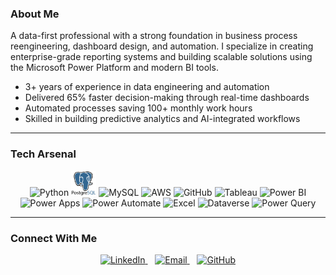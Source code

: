 ### About Me

A data-first professional with a strong foundation in business process reengineering, dashboard design, and automation. I specialize in creating enterprise-grade reporting systems and building scalable solutions using the Microsoft Power Platform and modern BI tools.

- 3+ years of experience in data engineering and automation  
- Delivered 65% faster decision-making through real-time dashboards  
- Automated processes saving 100+ monthly work hours  
- Skilled in building predictive analytics and AI-integrated workflows  

---

### Tech Arsenal

<p align="center">
  <img src="https://techstack-generator.vercel.app/python-icon.svg" alt="Python" width="40"/>
  <img src="https://raw.githubusercontent.com/devicons/devicon/master/icons/postgresql/postgresql-original-wordmark.svg" alt="PostgreSQL" width="40"/>
  <img src="https://techstack-generator.vercel.app/mysql-icon.svg" alt="MySQL" width="40"/>
  <img src="https://techstack-generator.vercel.app/aws-icon.svg" alt="AWS" width="40"/>
  <img src="https://techstack-generator.vercel.app/github-icon.svg" alt="GitHub" width="40"/>
  <img src="https://cdn.worldvectorlogo.com/logos/tableau-software.svg" alt="Tableau" width="40"/>
  <img src="https://raw.githubusercontent.com/microsoft/PowerBI-Icons/main/SVG/Power-BI.svg" alt="Power BI" width="40"/>
  <img src="https://raw.githubusercontent.com/microsoft/PowerBI-Icons/main/SVG/Power-Apps.svg" alt="Power Apps" width="40"/>
  <img src="https://raw.githubusercontent.com/microsoft/PowerBI-Icons/main/SVG/Power-Automate.svg" alt="Power Automate" width="40"/>
  <img src="https://upload.wikimedia.org/wikipedia/commons/3/34/Microsoft_Office_Excel_%282019%E2%80%93present%29.svg" alt="Excel" width="40"/>
  <img src="https://raw.githubusercontent.com/microsoft/PowerBI-Icons/main/SVG/Dataverse.svg" alt="Dataverse" width="40"/>
  <img src="https://raw.githubusercontent.com/microsoft/PowerBI-Icons/main/SVG/Power-Query-Colored.svg" alt="Power Query" width="40"/>
</p>

---

###  Connect With Me

<p align="center">
  <a href="https://www.linkedin.com/in/balasubramanianpg2022/" target="_blank">
    <img src="https://cdn-icons-png.flaticon.com/512/174/174857.png" alt="LinkedIn" width="35" />
  </a>
  &nbsp;&nbsp;
  <a href="mailto:balasubramanyan18@gmail.com" target="_blank">
    <img src="https://cdn-icons-png.flaticon.com/512/732/732200.png" alt="Email" width="35" />
  </a>
  &nbsp;&nbsp;
  <a href="https://github.com/balasubramanianpg" target="_blank">
    <img src="https://cdn-icons-png.flaticon.com/512/25/25231.png" alt="GitHub" width="35" />
  </a>
</p>
